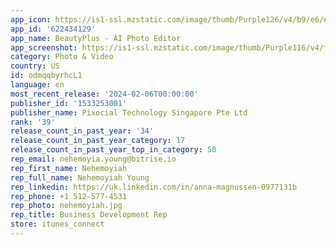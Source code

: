```yaml
---
app_icon: https://is1-ssl.mzstatic.com/image/thumb/Purple126/v4/b9/e6/e0/b9e6e0a3-8a77-1c2e-5151-ff829becf5c9/AppIcon-0-0-1x_U007emarketing-0-5-0-0-85-220.png/1024x1024bb.png
app_id: '622434129'
app_name: BeautyPlus - AI Photo Editor
app_screenshot: https://is1-ssl.mzstatic.com/image/thumb/Purple116/v4/f4/84/78/f4847809-4f54-fa94-dcef-08b0dfffc883/29cb8c43-bd4e-4efe-9cba-e801ef67601d_EN__U81ea_U62cd_2688_U7684_U526f_U672c2.jpg/1242x2688bb.png
category: Photo & Video
country: US
id: odmqqbyrhcL1
language: en
most_recent_release: '2024-02-06T00:00:00'
publisher_id: '1533253001'
publisher_name: Pixocial Technology Singapore Pte Ltd
rank: '39'
release_count_in_past_year: '34'
release_count_in_past_year_category: 17
release_count_in_past_year_top_in_category: 50
rep_email: nehemoyia.young@bitrise.io
rep_first_name: Nehemoyiah
rep_full_name: Nehemoyiah Young
rep_linkedin: https://uk.linkedin.com/in/anna-magnussen-0977131b
rep_phone: +1 512-577-4531
rep_photo: nehemoyiah.jpg
rep_title: Business Development Rep
store: itunes_connect
---
```

